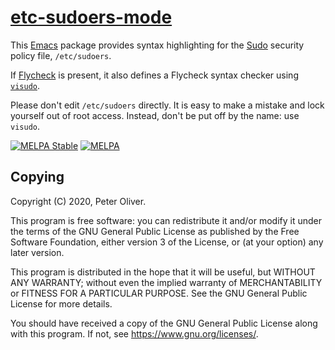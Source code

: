 # [etc-sudoers-mode](https://gitlab.com/mavit/etc-sudoers-mode/)

This [Emacs](https://www.gnu.org/software/emacs/) package provides syntax highlighting for the [Sudo](https://www.sudo.ws/) security policy file, `/etc/sudoers`.

If [Flycheck](https://www.flycheck.org/) is present, it also defines a Flycheck syntax checker using [`visudo`](https://www.sudo.ws/man/1.9.3/visudo.man.html).

Please don't edit `/etc/sudoers` directly.  It is easy to make a mistake and lock yourself out of root access.  Instead, don't be put off by the name: use `visudo`.


[![MELPA Stable](https://stable.melpa.org/packages/etc-sudoers-mode-badge.svg)](https://stable.melpa.org/#/etc-sudoers-mode) [![MELPA](https://melpa.org/packages/etc-sudoers-mode-badge.svg)](https://melpa.org/#/etc-sudoers-mode)
    
## Copying

Copyright (C) 2020, Peter Oliver.

This program is free software: you can redistribute it and/or modify it under the terms of the GNU General Public License as published by the Free Software Foundation, either version 3 of the License, or (at your option) any later version.

This program is distributed in the hope that it will be useful, but WITHOUT ANY WARRANTY; without even the implied warranty of MERCHANTABILITY or FITNESS FOR A PARTICULAR PURPOSE.  See the GNU General Public License for more details.

You should have received a copy of the GNU General Public License along with this program.  If not, see <https://www.gnu.org/licenses/>.
